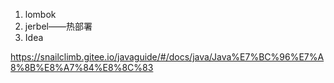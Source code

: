 1. lombok
2. jerbel——热部署
3. Idea

https://snailclimb.gitee.io/javaguide/#/docs/java/Java%E7%BC%96%E7%A8%8B%E8%A7%84%E8%8C%83